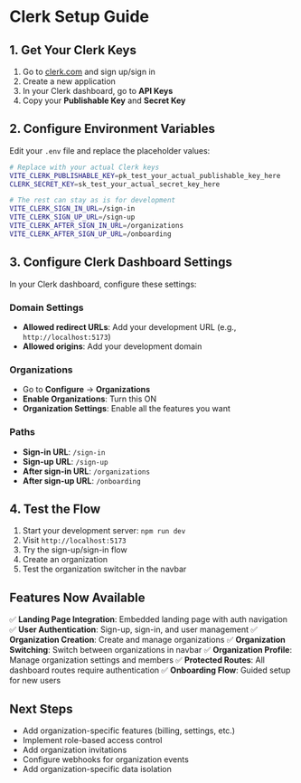 # Clerk Setup Guide

## 1. Get Your Clerk Keys

1. Go to [clerk.com](https://clerk.com) and sign up/sign in
2. Create a new application
3. In your Clerk dashboard, go to **API Keys**
4. Copy your **Publishable Key** and **Secret Key**

## 2. Configure Environment Variables

Edit your `.env` file and replace the placeholder values:

```bash
# Replace with your actual Clerk keys
VITE_CLERK_PUBLISHABLE_KEY=pk_test_your_actual_publishable_key_here
CLERK_SECRET_KEY=sk_test_your_actual_secret_key_here

# The rest can stay as is for development
VITE_CLERK_SIGN_IN_URL=/sign-in
VITE_CLERK_SIGN_UP_URL=/sign-up
VITE_CLERK_AFTER_SIGN_IN_URL=/organizations
VITE_CLERK_AFTER_SIGN_UP_URL=/onboarding
```

## 3. Configure Clerk Dashboard Settings

In your Clerk dashboard, configure these settings:

### Domain Settings
- **Allowed redirect URLs**: Add your development URL (e.g., `http://localhost:5173`)
- **Allowed origins**: Add your development domain

### Organizations
- Go to **Configure** → **Organizations**
- **Enable Organizations**: Turn this ON
- **Organization Settings**: Enable all the features you want

### Paths
- **Sign-in URL**: `/sign-in`
- **Sign-up URL**: `/sign-up`
- **After sign-in URL**: `/organizations`
- **After sign-up URL**: `/onboarding`

## 4. Test the Flow

1. Start your development server: `npm run dev`
2. Visit `http://localhost:5173`
3. Try the sign-up/sign-in flow
4. Create an organization
5. Test the organization switcher in the navbar

## Features Now Available

✅ **Landing Page Integration**: Embedded landing page with auth navigation
✅ **User Authentication**: Sign-up, sign-in, and user management
✅ **Organization Creation**: Create and manage organizations
✅ **Organization Switching**: Switch between organizations in navbar
✅ **Organization Profile**: Manage organization settings and members
✅ **Protected Routes**: All dashboard routes require authentication
✅ **Onboarding Flow**: Guided setup for new users

## Next Steps

- Add organization-specific features (billing, settings, etc.)
- Implement role-based access control
- Add organization invitations
- Configure webhooks for organization events
- Add organization-specific data isolation
